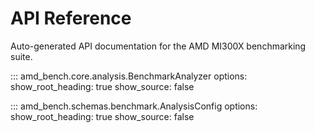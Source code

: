 # API Reference

Auto-generated API documentation for the AMD MI300X benchmarking suite.

::: amd_bench.core.analysis.BenchmarkAnalyzer
options:
show_root_heading: true
show_source: false

::: amd_bench.schemas.benchmark.AnalysisConfig
options:
show_root_heading: true
show_source: false